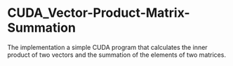 # CUDA_Vector-Product-Matrix-Summation
The implementation a simple CUDA program that calculates the inner product of two vectors and the summation of the elements of two matrices.
